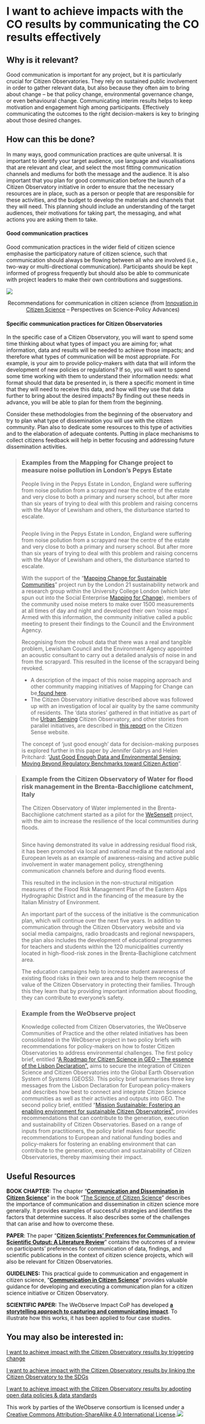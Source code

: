 # I want to achieve impacts with the CO results by communicating the CO results effectively

## Why is it relevant?

Good communication is important for any project, but it is particularly crucial for Citizen Observatories. They rely on sustained public involvement in order to gather relevant data, but also because they often aim to bring about change – be that policy change, environmental governance change, or even behavioural change. Communicating interim results helps to keep motivation and engagement high among participants. Effectively communicating the outcomes to the right decision-makers is key to bringing about those desired changes.

## How can this be done?

In many ways, good communication practices are quite universal. It is important to identify your target audience, use language and visualisations that are relevant and clear, and select the most fitting communication channels and mediums for both the message and the audience. It is also important that you plan for good communication before the launch of a Citizen Observatory initiative in order to ensure that the necessary resources are in place, such as a person or people that are responsible for these activities, and the budget to develop the materials and channels that they will need. This planning should include an understanding of the target audiences, their motivations for taking part, the messaging, and what actions you are asking them to take.

#### **Good communication practices**

Good communication practices in the wider field of citizen science emphasise the participatory nature of citizen science, such that communication should always be flowing between all who are involved (i.e., two-way or multi-directional communication). Participants should be kept informed of progress frequently but should also be able to communicate with project leaders to make their own contributions and suggestions.

![](https://www.weobserve.eu/wp-content/uploads/2021/03/Reccs-for-CO-communication.png)

<p align="center">Recommendations for communication in citizen science (from <a href="https://theoryandpractice.citizenscienceassociation.org/article/10.5334/cstp.114/">Innovation in Citizen Science</a> – Perspectives on Science-Policy Advances)</p>

#### **Specific communication practices for Citizen Observatories**

In the specific case of a Citizen Observatory, you will want to spend some time thinking about what types of impact you are aiming for; what information, data and results will be needed to achieve those impacts; and therefore what types of communication will be most appropriate. For example, is your aim to provide policy-makers with data that will inform the development of new policies or regulations? If so, you will want to spend some time working with them to understand their information needs: what format should that data be presented in, is there a specific moment in time that they will need to receive this data, and how will they use that data further to bring about the desired impacts? By finding out these needs in advance, you will be able to plan for them from the beginning.

Consider these methodologies from the beginning of the observatory and try to plan what type of dissemination you will use with the citizen community. Plan also to dedicate some resources to this type of activities and to the elaboration of adequate contents. Putting in place mechanisms to collect citizens feedback will help in better focusing and addressing future dissemination activities.

> ### Examples from the Mapping for Change project to measure noise pollution in London’s Pepys Estate
>
> People living in the Pepys Estate in London, England were suffering from noise pollution from a scrapyard near the centre of the estate and very close to both a primary and nursery school, but after more than six years of trying to deal with this problem and raising concerns with the Mayor of Lewisham and others, the disturbance started to escalate.
>
> <p align="center"><img src="https://www.weobserve.eu/wp-content/uploads/2021/03/david-dibert-POYDluw0tyw-unsplash-800x533.jpg" alt="" data-size="original"></p>
>
> People living in the Pepys Estate in London, England were suffering from noise pollution from a scrapyard near the centre of the estate and very close to both a primary and nursery school. But after more than six years of trying to deal with this problem and raising concerns with the Mayor of Lewisham and others, the disturbance started to escalate.
>
> With the support of the “[Mapping Change for Sustainable Communities](https://www.geog.ucl.ac.uk/news-events/news/news-archive/2018/december-2018/10-years-of-mapping-for-change)” project run by the London 21 sustainability network and a research group within the University College London (which later spun out into the Social Enterprise [Mapping for Change](https://mappingforchange.org.uk/)), members of the community used noise meters to make over 1500 measurements at all times of day and night and developed their own ‘noise maps’. Armed with this information, the community initiative called a public meeting to present their findings to the Council and the Environment Agency.
>
> Recognising from the robust data that there was a real and tangible problem, Lewisham Council and the Environment Agency appointed an acoustic consultant to carry out a detailed analysis of noise in and from the scrapyard. This resulted in the license of the scrapyard being revoked.
>
> * A description of the impact of this noise mapping approach and other community mapping initiatives of Mapping for Change can be[ found here](https://www.ucl.ac.uk/impact/case-studies/2014/dec/participatory-mapping-action-new-social-enterprise-mapping-change).
> * The Citizen Observatory initiative described above was followed up with an investigation of local air quality by the same community of residents. The ‘data stories’ gathered in that initiative as part of the [Urban Sensing](https://citizensense.net/projects/urban-sensing/) Citizen Observatory, and other stories from parallel initiatives, are described in [this report](https://datastories-deptford.citizensense.net/pepys/) on the Citizen Sense website.
>
> The concept of ‘just good enough’ data for decision-making purposes is explored further in this paper by Jennifer Gabrys and Helen Pritchard: “[Just Good Enough Data and Environmental Sensing: Moving Beyond Regulatory Benchmarks toward Citizen Action](https://research.gold.ac.uk/18006/6/473-2385-1-PB.pdf)”.

> ### Example from the Citizen Observatory of Water for flood risk management in the Brenta-Bacchiglione catchment, Italy
>
> The Citizen Observatory of Water implemented in the Brenta-Bacchiglione catchment started as a pilot for the [WeSenseIt](https://cordis.europa.eu/project/id/308429/it) project, with the aim to increase the resilience of the local communities during floods.
>
> <p align="center"><img src="https://www.weobserve.eu/wp-content/uploads/2021/03/BB-CO.jpg" alt="" data-size="original"></p>
>
> Since having demonstrated its value in addressing residual flood risk, it has been promoted via local and national media at the national and European levels as an example of awareness-raising and active public involvement in water management policy, strengthening communication channels before and during flood events.
>
> This resulted in the inclusion in the non-structural mitigation measures of the Flood Risk Management Plan of the Eastern Alps Hydrographic District and in the financing of the measure by the Italian Ministry of Environment.
>
> An important part of the success of the initiative is the communication plan, which will continue over the next five years. In addition to communication through the Citizen Observatory website and via social media campaigns, radio broadcasts and regional newspapers, the plan also includes the development of educational programmes for teachers and students within the 120 municipalities currently located in high-flood-risk zones in the Brenta-Bachiglione catchment area.
>
> The education campaigns help to increase student awareness of existing flood risks in their own area and to help them recognise the value of the Citizen Observatory in protecting their families. Through this they learn that by providing important information about flooding, they can contribute to everyone’s safety.

> ### Example from the WeObserve project
>
> Knowledge collected from Citizen Observatories, the WeObserve Communities of Practice and the other related initiatives has been consolidated in the WeObserve project in two policy briefs with recommendations for policy-makers on how to foster Citizen Observatories to address environmental challenges. The first policy brief, entitled “[A Roadmap for Citizen Science in GEO – The essence of the Lisbon Declaration”,](https://zenodo.org/record/4001683#.X18RMmgzbIW) aims to secure the integration of Citizen Science and Citizen Observatories into the Global Earth Observation System of Systems (GEOSS). This policy brief summarises three key messages from the Lisbon Declaration for European policy-makers and describes how best to connect and integrate Citizen Science communities as well as their activities and outputs into GEO. The second policy brief, entitled “[Mission Sustainable: Fostering an enabling environment for sustainable Citizen Observatories”,](https://zenodo.org/record/4001672#.X18RpWgzbIW) provides recommendations that can contribute to the generation, execution and sustainability of Citizen Observatories. Based on a range of inputs from practitioners, the policy brief makes four specific recommendations to European and national funding bodies and policy-makers for fostering an enabling environment that can contribute to the generation, execution and sustainability of Citizen Observatories, thereby maximising their impact.

## Useful Resources

**BOOK CHAPTER:** The chapter “[**Communication and Dissemination in Citizen Science**](https://link.springer.com/chapter/10.1007/978-3-030-58278-4_24)” in the book “[The Science of Citizen Science](https://link.springer.com/book/10.1007/978-3-030-58278-4)” describes the importance of communication and dissemination in citizen science more generally. It provides examples of successful strategies and identifies the factors that determine success. It also describes some of the challenges that can arise and how to overcome these.

**PAPER**: The paper “[**Citizen Scientists’** **Preferences for Communication of Scientific Output: A Literature Review**](https://theoryandpractice.citizenscienceassociation.org/articles/10.5334/cstp.136/)” contains the outcomes of  a review on participants’ preferences for communication of data, findings, and scientific publications in the context of citizen science projects, which will also be relevant for Citizen Observatories.

**GUIDELINES:** This practical guide to communication and engagement in citizen science, “[**Communication in Citizen Science**](https://www.scivil.be/sites/default/files/paragraph/files/2020-01/Scivil%20Communication%20Guide.pdf)” provides valuable guidance for developing and executing a communication plan for a citizen science initiative or Citizen Observatory.

**SCIENTIFIC PAPER:** The WeObserve Impact CoP has developed [**a storytelling approach to capturing and communicating impact**](https://doi.org/10.1016/j.jenvman.2021.113082). To illustrate how this works, it has been applied to four case studies.

## You may also be interested in:

[I want to achieve impact with the Citizen Observatory results by triggering change](https://books.fablabbcn.org/creating-successful-and-sustainable-cos-toolkit/~/revisions/rDoyUvGphEeojUPmEyRQ/achieving-impact-with-citizen-observatories/i-want-to-achieve-impacts-with-the-co-results-by-triggering-change)

[I want to achieve impact with the Citizen Observatory results by linking the Citizen Observatory to the SDGs](https://books.fablabbcn.org/creating-successful-and-sustainable-cos-toolkit/~/revisions/rDoyUvGphEeojUPmEyRQ/achieving-impact-with-citizen-observatories/i-want-to-achieve-impacts-with-the-co-results-by-linking-the-co-to-the-sdgs)

[I want to achieve impact with the Citizen Observatory results by adopting open data policies & data standards](https://books.fablabbcn.org/creating-successful-and-sustainable-cos-toolkit/~/revisions/rDoyUvGphEeojUPmEyRQ/achieving-impact-with-citizen-observatories/i-want-to-achieve-impacts-with-the-co-results-by-adopting-open-data-policies-and-data-standards)



This work by parties of the WeObserve consortium is licensed under a [Creative Commons Attribution-ShareAlike 4.0 International License](https://creativecommons.org/licenses/by-sa/2.0/).![](https://www.weobserve.eu/wp-content/uploads/2021/03/CC.png)
